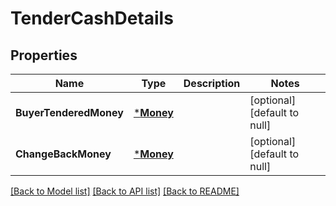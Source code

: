 # TenderCashDetails

## Properties

 Name                   | Type                   | Description | Notes                        
------------------------|------------------------|-------------|------------------------------
 **BuyerTenderedMoney** | [***Money**](Money.md) |             | [optional] [default to null] 
 **ChangeBackMoney**    | [***Money**](Money.md) |             | [optional] [default to null] 

[[Back to Model list]](../README.md#documentation-for-models) [[Back to API list]](../README.md#documentation-for-api-endpoints) [[Back to README]](../README.md)

